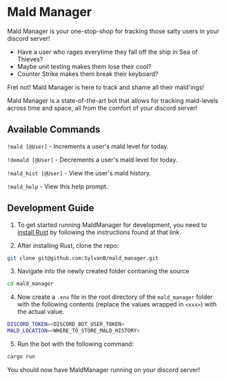 # Mald Manager
Mald Manager is your one-stop-shop for tracking those salty users in your discord server!
- Have a user who rages everytime they fall off the ship in Sea of Thieves?
- Maybe unit testing makes them lose their cool?
- Counter Strike makes them break their keyboard?

Fret not! Mald Manager is here to track and shame all their mald'ings!

Mald Manager is a state-of-the-art bot that allows for tracking mald-levels across time and space, all from the comfort of your discord server!

## Available Commands
`!mald [@User]` - Increments a user's mald level for today.

`!demald [@User]` - Decrements a user's mald level for today.

`!mald_hist [@User]` - View the user's mald history.

`!mald_help` - View this help prompt.

## Development Guide
1. To get started running MaldManager for development, you need to [install Rust](https://www.rust-lang.org/tools/install) by following the instructions found at that link.

2. After installing Rust, clone the repo:
``` bash
git clone git@github.com:SylvanB/mald_manager.git
```

3. Navigate into the newly created folder contianing the source
``` bash
cd mald_manager
```

4. Now create a `.env` file in the root directory of the `mald_manager` folder with the following contents (replace the values wrapped in `<xxx>`) with the actual value.
``` bash
DISCORD_TOKEN=<DISCORD_BOT_USER_TOKEN>
MALD_LOCATION=<WHERE_TO_STORE_MALD_HISTORY>
``` 

5. Run the bot with the following command:
``` bash
cargo run
```

You should now have MaldManager running on your discord server!



